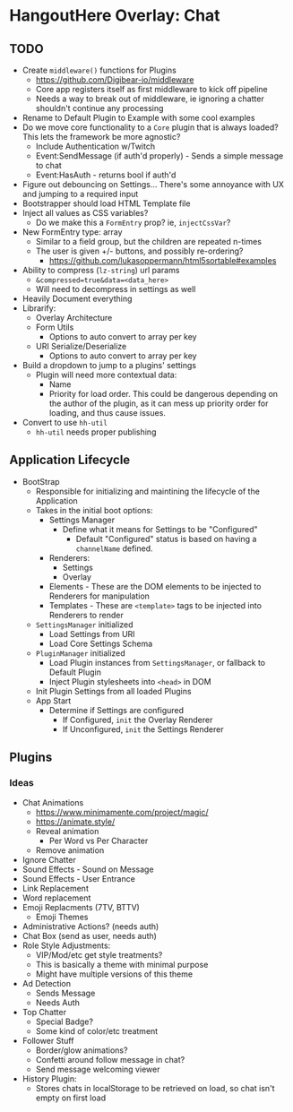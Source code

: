 # HangoutHere Overlay: Chat

## TODO

* Create `middleware()` functions for Plugins
  * https://github.com/Digibear-io/middleware
  * Core app registers itself as first middleware to kick off pipeline
  * Needs a way to break out of middleware, ie ignoring a chatter shouldn't continue any processing
* Rename to Default Plugin to Example with some cool examples
* Do we move core functionality to a `Core` plugin that is always loaded? This lets the framework be more agnostic?
  * Include Authentication w/Twitch
  * Event:SendMessage (if auth'd properly) - Sends a simple message to chat
  * Event:HasAuth - returns bool if auth'd
* Figure out debouncing on Settings... There's some annoyance with UX and jumping to a required input
* Bootstrapper should load HTML Template file
* Inject all values as CSS variables?
  * Do we make this a `FormEntry` prop? ie, `injectCssVar`?
* New FormEntry type: array
  * Similar to a field group, but the children are repeated n-times
  * The user is given +/- buttons, and possibly re-ordering? 
    * https://github.com/lukasoppermann/html5sortable#examples
* Ability to compress (`lz-string`) url params
  * `&compressed=true&data=<data_here>`
  * Will need to decompress in settings as well
* Heavily Document everything
* Librarify:
  * Overlay Architecture
  * Form Utils
     * Options to auto convert to array per key
  * URI Serialize/Deserialize
     * Options to auto convert to array per key
* Build a dropdown to jump to a plugins' settings
  * Plugin will need more contextual data:
    * Name
    * Priority for load order. This could be dangerous depending on the author of the plugin, as it can mess up priority order for loading, and thus cause issues.
* Convert to use `hh-util`
  * `hh-util` needs proper publishing

## Application Lifecycle

- BootStrap 
  - Responsible for initializing and maintining the lifecycle of the Application
  - Takes in the initial boot options:
      - Settings Manager
        - Define what it means for Settings to be "Configured"
          - Default "Configured" status is based on having a `channelName` defined.
      - Renderers:
        - Settings
        - Overlay
      - Elements - These are the DOM elements to be injected to Renderers for manipulation
      - Templates - These are `<template>` tags to be injected into Renderers to render
  - `SettingsManager` initialized
    - Load Settings from URI
    - Load Core Settings Schema
  - `PluginManager` initialized
    - Load Plugin instances from `SettingsManager`, or fallback to Default Plugin
    - Inject Plugin stylesheets into `<head>` in DOM
  - Init Plugin Settings from all loaded Plugins
  - App Start
    - Determine if Settings are configured
      - If Configured, `init` the Overlay Renderer
      - If Unconfigured, `init` the Settings Renderer

## Plugins

### Ideas

* Chat Animations
  * https://www.minimamente.com/project/magic/
  * https://animate.style/
  * Reveal animation
    * Per Word vs Per Character
  * Remove animation
* Ignore Chatter
* Sound Effects - Sound on Message
* Sound Effects - User Entrance
* Link Replacement
* Word replacement
* Emoji Replacments (7TV, BTTV)
  * Emoji Themes
* Administrative Actions? (needs auth)
* Chat Box (send as user, needs auth)
* Role Style Adjustments:
  * VIP/Mod/etc get style treatments?
  * This is basically a theme with minimal purpose
  * Might have multiple versions of this theme
* Ad Detection
  * Sends Message
  * Needs Auth
* Top Chatter
  * Special Badge?
  * Some kind of color/etc treatment
* Follower Stuff
  * Border/glow animations?
  * Confetti around follow message in chat?
  * Send message welcoming viewer
* History Plugin:
  * Stores chats in localStorage to be retrieved on load, so chat isn't empty on first load
